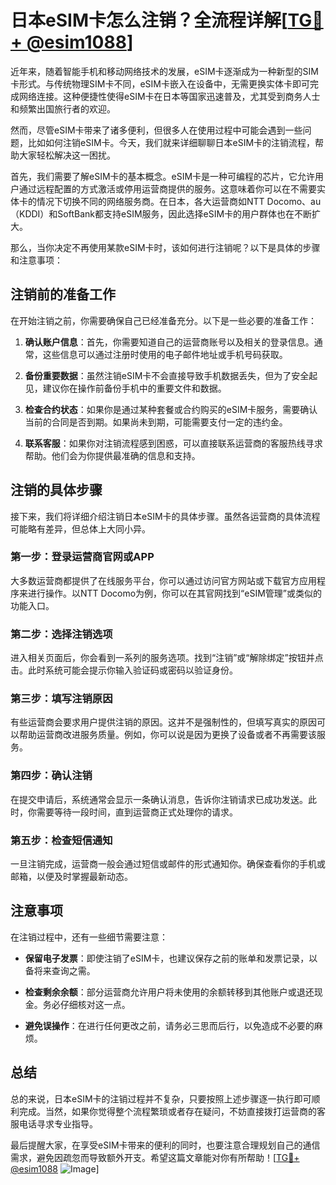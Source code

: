 # 日本eSIM卡怎么注销？全流程详解[[TG💪+ @esim1088](https://t.me/s/esim1088)]

近年来，随着智能手机和移动网络技术的发展，eSIM卡逐渐成为一种新型的SIM卡形式。与传统物理SIM卡不同，eSIM卡嵌入在设备中，无需更换实体卡即可完成网络连接。这种便捷性使得eSIM卡在日本等国家迅速普及，尤其受到商务人士和频繁出国旅行者的欢迎。

然而，尽管eSIM卡带来了诸多便利，但很多人在使用过程中可能会遇到一些问题，比如如何注销eSIM卡。今天，我们就来详细聊聊日本eSIM卡的注销流程，帮助大家轻松解决这一困扰。

首先，我们需要了解eSIM卡的基本概念。eSIM卡是一种可编程的芯片，它允许用户通过远程配置的方式激活或停用运营商提供的服务。这意味着你可以在不需要实体卡的情况下切换不同的网络服务商。在日本，各大运营商如NTT Docomo、au（KDDI）和SoftBank都支持eSIM服务，因此选择eSIM卡的用户群体也在不断扩大。

那么，当你决定不再使用某款eSIM卡时，该如何进行注销呢？以下是具体的步骤和注意事项：

## 注销前的准备工作

在开始注销之前，你需要确保自己已经准备充分。以下是一些必要的准备工作：

1. **确认账户信息**：首先，你需要知道自己的运营商账号以及相关的登录信息。通常，这些信息可以通过注册时使用的电子邮件地址或手机号码获取。

2. **备份重要数据**：虽然注销eSIM卡不会直接导致手机数据丢失，但为了安全起见，建议你在操作前备份手机中的重要文件和数据。

3. **检查合约状态**：如果你是通过某种套餐或合约购买的eSIM卡服务，需要确认当前的合同是否到期。如果尚未到期，可能需要支付一定的违约金。

4. **联系客服**：如果你对注销流程感到困惑，可以直接联系运营商的客服热线寻求帮助。他们会为你提供最准确的信息和支持。

## 注销的具体步骤

接下来，我们将详细介绍注销日本eSIM卡的具体步骤。虽然各运营商的具体流程可能略有差异，但总体上大同小异。

### 第一步：登录运营商官网或APP

大多数运营商都提供了在线服务平台，你可以通过访问官方网站或下载官方应用程序来进行操作。以NTT Docomo为例，你可以在其官网找到“eSIM管理”或类似的功能入口。

### 第二步：选择注销选项

进入相关页面后，你会看到一系列的服务选项。找到“注销”或“解除绑定”按钮并点击。此时系统可能会提示你输入验证码或密码以验证身份。

### 第三步：填写注销原因

有些运营商会要求用户提供注销的原因。这并不是强制性的，但填写真实的原因可以帮助运营商改进服务质量。例如，你可以说是因为更换了设备或者不再需要该服务。

### 第四步：确认注销

在提交申请后，系统通常会显示一条确认消息，告诉你注销请求已成功发送。此时，你需要等待一段时间，直到运营商正式处理你的请求。

### 第五步：检查短信通知

一旦注销完成，运营商一般会通过短信或邮件的形式通知你。确保查看你的手机或邮箱，以便及时掌握最新动态。

## 注意事项

在注销过程中，还有一些细节需要注意：

- **保留电子发票**：即使注销了eSIM卡，也建议保存之前的账单和发票记录，以备将来查询之需。
  
- **检查剩余余额**：部分运营商允许用户将未使用的余额转移到其他账户或退还现金。务必仔细核对这一点。

- **避免误操作**：在进行任何更改之前，请务必三思而后行，以免造成不必要的麻烦。

## 总结

总的来说，日本eSIM卡的注销过程并不复杂，只要按照上述步骤逐一执行即可顺利完成。当然，如果你觉得整个流程繁琐或者存在疑问，不妨直接拨打运营商的客服电话寻求专业指导。

最后提醒大家，在享受eSIM卡带来的便利的同时，也要注意合理规划自己的通信需求，避免因疏忽而导致额外开支。希望这篇文章能对你有所帮助！[[TG💪+ @esim1088](https://t.me/s/esim1088) ![Image](https://i.postimg.cc/4NQfJmqS/Snipaste-2025-05-13-00-14-12.png)]